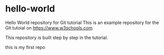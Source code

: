 # hello-world
Hello World repository for Git tutorial
This is an example repository for the Git tutoial on https://www.w3schools.com

This repository is built step by step in the tutorial.

this is my first repo
